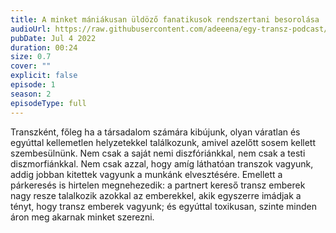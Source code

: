```yaml
---
title: A minket mániákusan üldöző fanatikusok rendszertani besorolása
audioUrl: https://raw.githubusercontent.com/adeeena/egy-transz-podcast/main/public/audio/etpc_S2E01.mp3
pubDate: Jul 4 2022
duration: 00:24
size: 0.7
cover: ""
explicit: false
episode: 1
season: 2
episodeType: full
---
```


Transzként, főleg ha a társadalom számára kibújunk, olyan váratlan és egyúttal kellemetlen helyzetekkel találkozunk, amivel azelőtt sosem kellett szembesülnünk. Nem csak a saját nemi diszfóriánkkal, nem csak a testi diszmorfiánkkal. Nem csak azzal, hogy amíg láthatóan transzok vagyunk, addig jobban kitettek vagyunk a munkánk elvesztésére. Emellett a párkeresés is hirtelen megnehezedik: a partnert kereső transz emberek nagy resze talalkozik azokkal az emberekkel, akik egyszerre imádjak a tényt, hogy transz emberek vagyunk; és egyúttal toxikusan, szinte minden áron meg akarnak minket szerezni.
